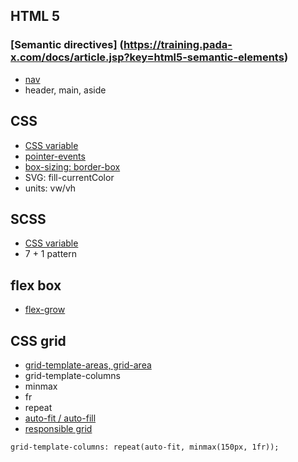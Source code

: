 ## HTML 5
### [Semantic directives] (https://training.pada-x.com/docs/article.jsp?key=html5-semantic-elements)
* [nav](https://developer.mozilla.org/zh-TW/docs/Web/HTML/Element/nav)
* header, main, aside
## CSS
* [CSS variable](https://www.w3schools.com/css/css3_variables.asp)
* [pointer-events](https://developer.mozilla.org/zh-CN/docs/Web/CSS/pointer-events)
* [box-sizing: border-box](https://zh-tw.learnlayout.com/box-sizing.html)
* SVG: fill-currentColor
* units: vw/vh
## SCSS
* [CSS variable](https://www.w3schools.com/css/css3_variables.asp)
* 7 + 1 pattern
## flex box
* [flex-grow](https://ithelp.ithome.com.tw/articles/10208741)
## CSS grid
* [grid-template-areas, grid-area](https://css-tricks.com/snippets/css/complete-guide-grid/)
* grid-template-columns
* minmax
* fr
* repeat
* [auto-fit / auto-fill](https://shunnien.github.io/2018/03/24/css-grid-12/)
* [responsible grid](https://shunnien.github.io/2018/03/26/css-grid-13/)

```
grid-template-columns: repeat(auto-fit, minmax(150px, 1fr));
```
